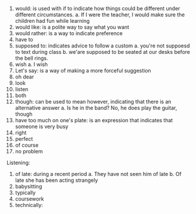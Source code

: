 
1. would: is used with if to indicate how things could be different under different circumstances.
   a. If I were the teacher, I would make sure the children had fun while learning
2. would like: is a polite way to say what you want
3. would rather: is a way to indicate preference
4. have to
5. supposed to: indicates advice to follow a custom
   a. you're not suppoesd to text during class
   b. we'are supposed to be seated at our desks before the bell rings.
6. wish
   a. I wish
7. Let's say: is a way of making a more forceful suggestion
8. oh dear
9. look
10. listen
11. both
12. though: can be used to mean however, indicating that there is an alternative answer
    a. Is he in the band? No, he does play the guitar, though
13. have too much on one's plate: is an expression that indicates that someone is very busy
14. right
15. perfect
16. of course
17. no problem

Listening:
1. of late: during a recent period
   a. They have not seen him of late
   b. Of late she has been acting strangely
2. babysitting
3. typically
4. coursework
5. technically: 
